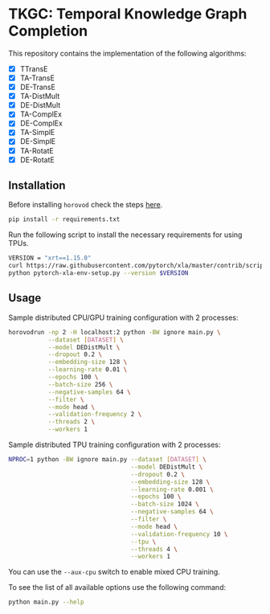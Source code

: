 # TKGC: Temporal Knowledge Graph Completion

This repository contains the implementation of the following algorithms:

- [x] TTransE
- [x] TA-TransE
- [x] DE-TransE
- [x] TA-DistMult
- [x] DE-DistMult
- [x] TA-ComplEx
- [x] DE-ComplEx
- [x] TA-SimplE
- [x] DE-SimplE
- [x] TA-RotatE
- [x] DE-RotatE

## Installation

Before installing `horovod` check the steps [here](https://github.com/horovod/horovod#install).

```bash
pip install -r requirements.txt
```

Run the following script to install the necessary requirements for using TPUs.

```bash
VERSION = "xrt==1.15.0"
curl https://raw.githubusercontent.com/pytorch/xla/master/contrib/scripts/env-setup.py -o pytorch-xla-env-setup.py
python pytorch-xla-env-setup.py --version $VERSION
```

## Usage

Sample distributed CPU/GPU training configuration with 2 processes:

```bash
horovodrun -np 2 -H localhost:2 python -BW ignore main.py \
           --dataset [DATASET] \
           --model DEDistMult \
           --dropout 0.2 \
           --embedding-size 128 \
           --learning-rate 0.01 \
           --epochs 100 \
           --batch-size 256 \
           --negative-samples 64 \
           --filter \
           --mode head \
           --validation-frequency 2 \
           --threads 2 \
           --workers 1
```

Sample distributed TPU training configuration with 2 processes:

```bash
NPROC=1 python -BW ignore main.py --dataset [DATASET] \
                                  --model DEDistMult \
                                  --dropout 0.2 \
                                  --embedding-size 128 \
                                  --learning-rate 0.001 \
                                  --epochs 100 \
                                  --batch-size 1024 \
                                  --negative-samples 64 \
                                  --filter \
                                  --mode head \
                                  --validation-frequency 10 \
                                  --tpu \
                                  --threads 4 \
                                  --workers 1
```

You can use the `--aux-cpu` switch to enable mixed CPU training.

To see the list of all available options use the following command:

```bash
python main.py --help
```
